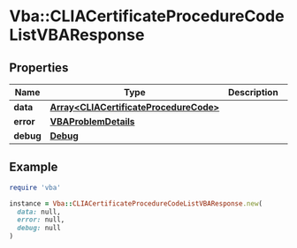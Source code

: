 # Vba::CLIACertificateProcedureCodeListVBAResponse

## Properties

| Name | Type | Description | Notes |
| ---- | ---- | ----------- | ----- |
| **data** | [**Array&lt;CLIACertificateProcedureCode&gt;**](CLIACertificateProcedureCode.md) |  | [optional] |
| **error** | [**VBAProblemDetails**](VBAProblemDetails.md) |  | [optional] |
| **debug** | [**Debug**](Debug.md) |  | [optional] |

## Example

```ruby
require 'vba'

instance = Vba::CLIACertificateProcedureCodeListVBAResponse.new(
  data: null,
  error: null,
  debug: null
)
```

